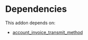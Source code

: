 # Dependencies

This addon depends on:

- [account_invoice_transmit_method](https://github.com/bringout/oca-financial)
